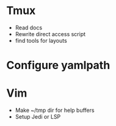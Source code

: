 # Tmux
- Read docs
- Rewrite direct access script
- find tools for layouts

# Configure yamlpath

# Vim
- Make ~/tmp dir for help buffers
- Setup Jedi or LSP
